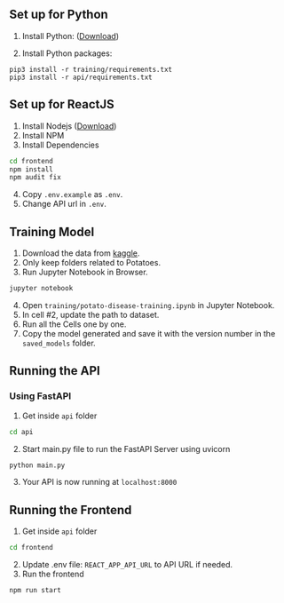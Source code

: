 ## Set up for Python
1. Install Python: ([Download](https://www.python.org))

2. Install Python packages:
```
pip3 install -r training/requirements.txt
pip3 install -r api/requirements.txt
```
## Set up for ReactJS
1. Install Nodejs ([Download](https://nodejs.org/en/download/package-manager/))
2. Install NPM
3. Install Dependencies
```bash
cd frontend
npm install
npm audit fix
```

4. Copy `.env.example` as `.env`.
5. Change API url in `.env`.

## Training Model
1. Download the data from [kaggle](https://www.kaggle.com/arjuntejaswi/plant-village).
2. Only keep folders related to Potatoes.
3. Run Jupyter Notebook in Browser.

```bash
jupyter notebook
```
4. Open `training/potato-disease-training.ipynb` in Jupyter Notebook.
5. In cell #2, update the path to dataset.
6. Run all the Cells one by one.
7. Copy the model generated and save it with the version number in the `saved_models` folder.

## Running the API

### Using FastAPI
1. Get inside `api` folder
```bash
cd api
```
2. Start main.py file to run the FastAPI Server using uvicorn
```bash
python main.py
```
3. Your API is now running at `localhost:8000`

## Running the Frontend
1. Get inside `api` folder
```bash
cd frontend
```
2. Update .env file: `REACT_APP_API_URL` to API URL if needed.
3. Run the frontend
```bash
npm run start
```


